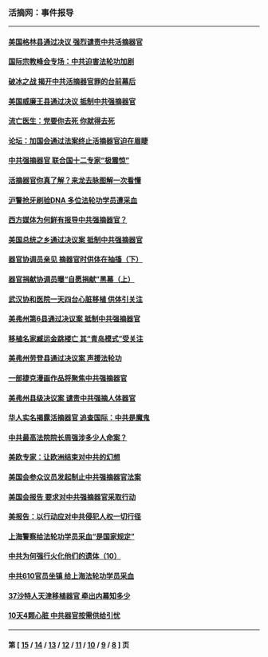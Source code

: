 ### 活摘网：事件报导
---
#### [美国格林县通过决议 强烈谴责中共活摘器官](../../pages/nf5877/n13119367.md?07310430) 
#### [国际宗教峰会专场：中共迫害法轮功加剧](../../pages/nf5877/n13088279.md?07310430) 
#### [破冰之战 揭开中共活摘器官罪的台前幕后](../../pages/nf5877/n13082457.md?07310430) 
#### [美国威廉王县通过决议 抵制中共强摘器官](../../pages/nf5877/n13056521.md?07310430) 
#### [流亡医生：党要你去死 你就得去死](../../pages/nf5877/n13052835.md?07310430) 
#### [论坛：加国会通过法案终止活摘器官迫在眉睫](../../pages/nf5877/n13029839.md?07310430) 
#### [中共强摘器官 联合国十二专家“极震惊”](../../pages/nf5877/n13024313.md?07310430) 
#### [活摘器官你真了解？来龙去脉图解一次看懂](../../pages/nf5877/n13013820.md?07310430) 
#### [沪警抢牙刷验DNA 多位法轮功学员遭采血](../../pages/nf5877/n12969218.md?07310430) 
#### [西方媒体为何鲜有报导中共强摘器官？](../../pages/nf5877/n12932034.md?07310430) 
#### [美国总统之乡通过决议案 抵制中共强摘器官](../../pages/nf5877/n12908242.md?07310430) 
#### [器官协调员亲见 摘器官时供体在抽搐（下）](../../pages/nf5877/n12898622.md?07310430) 
#### [器官捐献协调员曝“自愿捐献”黑幕（上）](../../pages/nf5877/n12878830.md?07310430) 
#### [武汉协和医院一天四台心脏移植 供体引关注](../../pages/nf5877/n12863175.md?07310430) 
#### [美弗州第6县通过决议案 抵制中共强摘器官](../../pages/nf5877/n12805218.md?07310430) 
#### [移植名家臧运金跳楼亡 其“青岛模式”受关注](../../pages/nf5877/n12803746.md?07310430) 
#### [美弗州劳登县通过决议案 声援法轮功](../../pages/nf5877/n12785715.md?07310430) 
#### [一部捷克漫画作品将聚焦中共强摘器官](../../pages/nf5877/n12785954.md?07310430) 
#### [美弗州县级决议案 谴责中共强摘人体器官](../../pages/nf5877/n12721290.md?07310430) 
#### [华人实名揭露活摘器官 追查国际：中共是魔鬼](../../pages/nf5877/n12691724.md?07310430) 
#### [中共最高法院院长周强涉多少人命案？](../../pages/nf5877/n12678074.md?07310430) 
#### [美欧专家：让欧洲结束对中共的幻想](../../pages/nf5877/n12652921.md?07310430) 
#### [美国会参众议员发起制止中共强摘器官法案](../../pages/nf5877/n12627668.md?07310430) 
#### [美国会报告 要求对中共强摘器官采取行动](../../pages/nf5877/n12448233.md?07310430) 
#### [美报告：以行动应对中共侵犯人权一切行径](../../pages/nf5877/n12443204.md?07310430) 
#### [上海警察给法轮功学员采血“是国家规定”](../../pages/nf5877/n12371027.md?07310430) 
#### [中共为何强行火化他们的遗体（10）](../../pages/nf5877/n12352363.md?07310430) 
#### [中共610官员坐镇 给上海法轮功学员采血](../../pages/nf5877/n12350295.md?07310430) 
#### [37沙特人天津移植器官 牵出内幕知多少](../../pages/nf5877/n12338586.md?07310430) 
#### [10天4颗心脏 中共器官按需供给引忧](../../pages/nf5877/n12326366.md?07310430) 

---
#### 第 [ [15](./15.md?07310430) / [14](./14.md?07310430) / [13](./13.md?07310430) / [12](./12.md?07310430) / [11](./11.md?07310430) / [10](./10.md?07310430) / [9](./9.md?07310430) / [8](./8.md?07310430) ] 页
